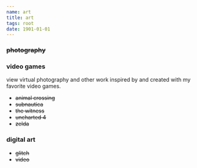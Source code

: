 ```yaml
---
name: art
title: art
tags: root
date: 1901-01-01
---
```


### ~~photography~~

### video games

view virtual photography and other work inspired by and created with my favorite video games.

- ~~animal crossing~~
- ~~subnautica~~
- ~~the witness~~
- ~~uncharted 4~~
- ~~zelda~~

### digital art

- ~~glitch~~
- ~~video~~